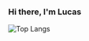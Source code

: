 ### Hi there, I'm Lucas

<!--![GitHub stats](https://github-readme-stats.vercel.app/api?username=lsedberg&show_icons=true&theme=tokyonight)-->

![Top Langs](https://github-readme-stats.vercel.app/api/top-langs/?username=lsedberg&theme=tokyonight)
<!--
**lsedberg/lsedberg** is a ✨ _special_ ✨ repository because its `README.md` (this file) appears on your GitHub profile.

Here are some ideas to get you started:

- 🔭 I’m currently working on ...
- 🌱 I’m currently learning ...
- 👯 I’m looking to collaborate on ...
- 🤔 I’m looking for help with ...
- 💬 Ask me about ...
- 📫 How to reach me: ...
- 😄 Pronouns: ...
- ⚡ Fun fact: ...
-->
